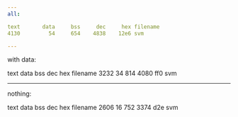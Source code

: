```yaml
---
all:

text	   data	    bss	    dec	    hex	filename
4130	     54	    654	   4838	   12e6	svm

---
```

with data:

text	   data	    bss	    dec	    hex	filename
3232	     34	    814	   4080	    ff0	svm

---
nothing:

text	   data	    bss	    dec	    hex	filename
2606	     16	    752	   3374	    d2e	svm

